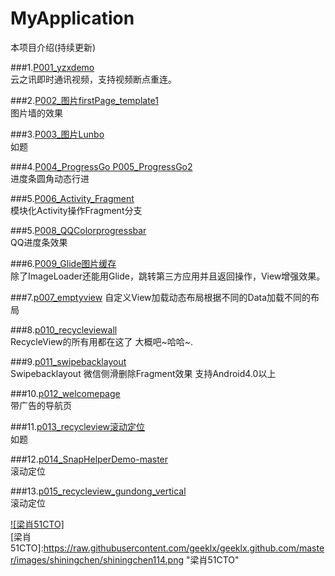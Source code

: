 # MyApplication
本项目介绍(持续更新)

###1.[P001_yzxdemo](http://liangxiao.blog.51cto.com/ "悬停显示")  
云之讯即时通讯视频，支持视频断点重连。

###2.[P002_图片firstPage_template1](http://liangxiao.blog.51cto.com/ "悬停显示")  
图片墙的效果

###3.[P003_图片Lunbo](http://liangxiao.blog.51cto.com/3626612/1554355 "悬停显示")  
如题

###4.[P004_ProgressGo P005_ProgressGo2](http://blog.csdn.net/lv_fq/article/details/51762209 "悬停显示")  
  进度条圆角动态行进

###5.[P006_Activity_Fragment](http://liangxiao.blog.51cto.com/3626612/1854964 "悬停显示")  
  模块化Activity操作Fragment分支

###5.[P008_QQColorprogressbar](http://liangxiao.blog.51cto.com/3626612/1851154 "悬停显示")  
  QQ进度条效果

###6.[P009_Glide图片缓存](http://liangxiao.blog.51cto.com/3626612/1852346 "悬停显示")  
  除了ImageLoader还能用Glide，跳转第三方应用并且返回操作，View增强效果。

###7.[p007_emptyview](http://liangxiao.blog.51cto.com/3626612/1851105 "悬停显示")
  自定义View加载动态布局根据不同的Data加载不同的布局

###8.[p010_recycleviewall](http://liangxiao.blog.51cto.com/3626612/1855928 "悬停显示")  
  RecycleView的所有用都在这了 大概吧~哈哈~.

###9.[p011_swipebacklayout](http://liangxiao.blog.51cto.com/3626612/1856646 "悬停显示")  
  Swipebacklayout 微信侧滑删除Fragment效果 支持Android4.0以上

###10.[p012_welcomepage](http://liangxiao.blog.51cto.com/3626612/1868627 "悬停显示")  
  带广告的导航页

###11.[p013_recycleview滚动定位](http://liangxiao.blog.51cto.com/ "悬停显示")  
  如题

###12.[p014_SnapHelperDemo-master](http://liangxiao.blog.51cto.com/ "悬停显示")  
  滚动定位

###13.[p015_recycleview_gundong_vertical](http://liangxiao.blog.51cto.com/ "悬停显示")  
  滚动定位

[![梁肖51CTO]](http://liangxiao.blog.51cto.com/)  
[梁肖51CTO]:https://raw.githubusercontent.com/geeklx/geeklx.github.com/master/images/shiningchen/shiningchen114.png "梁肖51CTO" 


